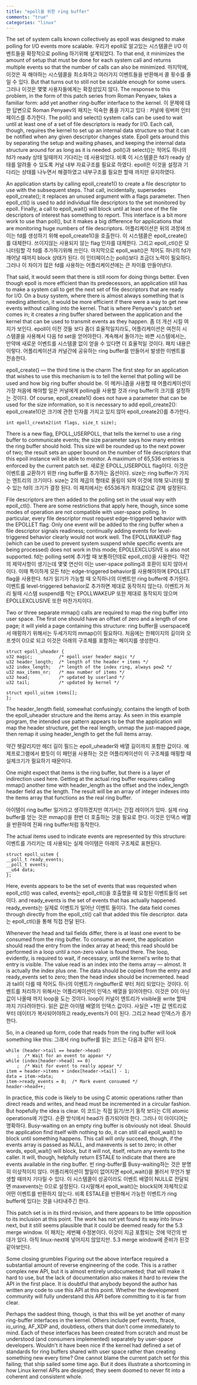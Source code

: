 ```yaml
---
title: "epoll을 위한 ring buffer"
comments: "true"
categories: "linux"
---
```


The set of system calls known collectively as epoll was designed to make polling for I/O events more scalable.
우리가 epoll로 알고있는 시스템콜은 I/O 이벤트들을 확장적으로 polling 하기위해 설계되었다.
To that end, it minimizes the amount of setup that must be done for each system call and returns multiple events so that the number of calls can also be minimized.
마지막에, 이것은 꼭 해야하는 시스템콜을 최소화하고 여러가지 이벤트들을 반환해서 콜 횟수를 줄일 수 있다.
But that turns out to still not be scalable enough for some users.
그러나 이것은 몇몇 사용자들에게는 확장성있지 않다.
The response to this problem, in the form of this patch series from Roman Penyaev, takes a familiar form: add yet another ring-buffer interface to the kernel.
이 문제에 대한 답변으로 Roman Penyaev의 패치는 익숙한 폼을 가지고 있다 : 커널에 링버퍼 인터페이스를 추가한다.
The poll() and select() system calls can be used to wait until at least one of a set of file descriptors is ready for I/O.
Each call, though, requires the kernel to set up an internal data structure so that it can be notified when any given descriptor changes state.
Epoll gets around this by separating the setup and waiting phases, and keeping the internal data structure around for as long as it is needed.
poll()과 select()는 적어도 하나의 fd가 ready 상태 일때까지 기다리는 데 사용되었다. 비록 이 시스템콜은 fd가 ready 상태를 알려줄 수 있도록 커널 내부 자료구조를 필요로 하였다.
epoll은 이것을 설정과 기다리는 상태를 나누면서 해결하였고 내부구조를 필요한 할때 까지만 유지하였다.

An application starts by calling epoll_create1() to create a file descriptor to use with the subsequent steps. That call, incidentally, supersedes epoll_create(); it replaces an unused argument with a flags parameter.
Then epoll_ctl() is used to add individual file descriptors to the set monitored by epoll. Finally, a call to epoll_wait() will block until at least one of the file descriptors of interest has something to report.
This interface is a bit more work to use than poll(), but it makes a big difference for applications that are monitoring huge numbers of file descriptors.
어플리케이션은 뒤의 과정에 쓰이는 fd를 생성하기 위해 epoll_create1()을 호출한다. 이 시스템콜은 epoll_create()를 대체한다.
쓰이지않는 사용되지 않는 flag 인자를 대체한다.
그리고 epoll_ctl()은 모니터링할 각 fd를 추가하기위해 쓰인다. 마지막으로 epoll_wait()은 적어도 하나의 fd가 깨어날 때까지 block 상태가 된다.
이 인터페이스는 poll()보다 조금더 노력이 필요하다. 그러나 이 차이가 많은 fd를 사용하는 어플리케이션에는 큰 차이를 만들어낸다.

That said, it would seem that there is still room for doing things better.
Even though epoll is more efficient than its predecessors,
an application still has to make a system call to get the next set of file descriptors that are ready for I/O.
On a busy system, where there is almost always something that is needing attention,
it would be more efficient if there were a way to get new events without calling into the kernel.
That is where Penyaev's patch set comes in;
it creates a ring buffer shared between the application and the kernel that can be used to transmit events as they happen.
좀 더 개선 시킬 여지가 보인다.
epoll이 이전 것들 보다 좀더 효율적일지라도, 어플리케이션은 여전히 시스템콜을 사용해서 다음 fd set을 얻어야한다.
계속해서 돌아가는 바쁜 시스템에서는, 만약에 새로운 이벤트를 시스템콜 없이 얻을 수 있다면 더 효율적일 것이다.
패치 내용은 이렇다.
어플리케이션과 커널간에 공유하는 ring buffer를 만들어서 발생한 이벤트를 전송한다.

epoll_create() — the third time is the charm
The first step for an application that wishes to use this mechanism is to tell the kernel that polling will be used and how big ring buffer should be.
이 메커니즘을 사용할 때 어플리케이션이 가장 처음에 해야할 일은 커널에게 polling을 사용할 것과 ring buffer의 크기를 설정하는 것이다.
Of course, epoll_create1() does not have a parameter that can be used for the size information, so it is necessary to add epoll_create2():
epoll_create1()은 크기에 관한 인자를 가지고 있지 않아 epoll_create2()를 추가한다.

    int epoll_create2(int flags, size_t size);
There is a new flag, EPOLL_USERPOLL, that tells the kernel to use a ring buffer to communicate events;
the size parameter says how many entries the ring buffer should hold.
This size will be rounded up to the next power of two;
the result sets an upper bound on the number of file descriptors that this epoll instance will be able to monitor.
A maximum of 65,536 entries is enforced by the current patch set.
새로운 EPOLL_USERPOLL flag이다. 이것은 이벤트를 교환하기 위한 ring buffer를 추가하는 옵션이다.
size는 ring buffer가 가지는 엔트리의 크기이다.
size는 2의 제곱의 형태로 올림이 되며 이것에 의해 모니터링 할 수 있는 fd의 크기가 결정 된다.
이 패치에서는 65536개가 최대값으로 강제 설정된다.

File descriptors are then added to the polling set in the usual way with epoll_ctl().
There are some restrictions that apply here, though, since some modes of operation are not compatible with user-space polling.
In particular, every file descriptor must request edge-triggered behavior with the EPOLLET flag.
Only one event will be added to the ring buffer when a file descriptor signals readiness;
continually adding events for level-triggered behavior clearly would not work well.
The EPOLLWAKEUP flag (which can be used to prevent system suspend while specific events are being processed) does not work in this mode;
EPOLLEXCLUSIVE is also not supported.
fd는 polling set에 추가할 때 보통하던데로 epoll_ctl()을 사용한다. 약간의 제약사항이 생기는데 몇몇 연산이 이는 user-space polling과 호환이 되지 않아서 이다.
이때 특이하게 모든 fd는 edge-triggered behavior를 사용해야하며 EPOLLET flag을 사용한다.
fd가 읽기가 가능할 때 오직하나의 이벤트만 ring buffer에 추가된다.
이벤트를 level-triggered behavior로 추가하면 제대로 동작하지 않는다.
이벤트가 처리 될때 시스템 suspend를 막는 EPOLLWAKEUP 또한 제대로 동작되지 않으며 EPOLLEXCLUSIVE 또한 마찬가지이다.

Two or three separate mmap() calls are required to map the ring buffer into user space.
The first one should have an offset of zero and a length of one page; it will yield a page containing this structure:
ring buffer을 userspace에서 매핑하기 위해서는 두세가지의 mmap()이 필요하다.
처음에는 한페이지의 길이와 오프셋이 0으로 되고 이것은 아래의 구조체를 포함하는 페이지를 생성한다.

    struct epoll_uheader {
	u32 magic;          /* epoll user header magic */
	u32 header_length;  /* length of the header + items */
	u32 index_length;   /* length of the index ring, always pow2 */
	u32 max_items_nr;   /* max number of items */
	u32 head;           /* updated by userland */
	u32 tail;           /* updated by kernel */

	struct epoll_uitem items[];
    };

The header_length field, somewhat confusingly, contains the length of both the epoll_uheader structure and the items array.
As seen in this example program, the intended use pattern appears to be that the application will map the header structure, get the real length, unmap the just-mapped page, then remap it using header_length to get the full items array.

약간 헷갈리지만 헤더 길이 필드는 epoll_uheader와 배열 길이까지 포함한 값이다.
예제프로그램에서 봤듯이 이 패턴을 사용하는 것은 어플리케이션이 이 구조체를 매핑할 때 실제크기가 필요하기 때문이다.

One might expect that items is the ring buffer, but there is a layer of indirection used here.
Getting at the actual ring buffer requires calling mmap() another time with header_length as the offset and the index_length header field as the length.
The result will be an array of integer indexes into the items array that functions as the real ring buffer.

아이템이 ring buffer 일거라고 생각하겠지만 여기서는 간접 레이어가 있따.
실제 ring buffer를 얻는 것은 mmap()을 한번 더 호출하는 것을 필요로 한다.
이것은 인덱스 배열을 반환하여 진짜 ring buffer처럼 동작한다.

The actual items used to indicate events are represented by this structure:
이벤트를 가리키는 데 사용되는 실제 아이템은 아래의 구조체로 표현된다.

    struct epoll_uitem {
	__poll_t ready_events;
	__poll_t events;
	__u64 data;
    };

Here, events appears to be the set of events that was requested when epoll_ctl() was called,
events는 epoll_ctl()을 호출했을 때 요청된 이벤트들의 set이다.
and ready_events is the set of events that has actually happened.
ready_events는 실제로 이벤트가 일어난 이벤트 들이다.
The data field comes through directly from the epoll_ctl() call that added this file descriptor.
data는 epoll_ctl()을 통해 직접 전달 된다.

Whenever the head and tail fields differ, there is at least one event to be consumed from the ring buffer.
To consume an event, the application should read the entry from the index array at head;
this read should be performed in a loop until a non-zero value is found there.
The loop, evidently, is required to wait, if necessary, until the kernel's write to that entry is visible.
The value read is an index into the items array — almost. It is actually the index plus one.
The data should be copied from the entry and ready_events set to zero; then the head index should be incremented.
head과 tail이 다를 때 적어도 하나의 이벤트가 ringbuffer로 부터 처리 되었다는 것이다.
이벤트를 처리하기 위해서는 어플리케이션이 인덱스 배열을 읽어야한다. 이것은 0이 아닌 값이 나올때 까지 loop을 도는 것이다.
loop이 커널이 엔트리가 visible을 write 할때 까지 기다려야한다. 읽은 값은 아이템 배열의 인덱스 값이다. 사실은 +1한 값
엔트리로부터 데이터가 복사되어야하고 ready_events가 0이 된다. 그리고 head 인덱스가 증가한다.


So, in a cleaned up form, code that reads from the ring buffer will look something like this:
그래서 ring buffer를 읽는 코드는 다음과 같이 된다.

    while (header->tail == header->head)
        ;  /* Wait for an event to appear */
    while (index[header->head] == 0)
        ;  /* Wait for event to really appear */
    item = header->items + index[header->tail] - 1;
    data = item->data;
    item->ready_events = 0;  /* Mark event consumed */
    header->head++;
In practice, this code is likely to be using C atomic operations rather than direct reads and writes, and head must be incremented in a circular fashion. But hopefully the idea is clear.
이 코드는 직접 읽기/쓰기 동작 보다는 C의 atomic operations에 가깝다. 순환 방식에서 head가 증가되어야 한다. 그러나 이 아이디어는 명확하다.
Busy-waiting on an empty ring buffer is obviously not ideal. Should the application find itself with nothing to do, it can still call epoll_wait() to block until something happens.
This call will only succeed, though, if the events array is passed as NULL, and maxevents is set to zero;
in other words, epoll_wait() will block, but it will not, itself, return any events to the caller.
It will, though, helpfully return ESTALE to indicate that there are events available in the ring buffer.
빈 ring-buffer를 Busy-waiting하는 것은 분명히 이상적이지 않다.  어플리케이션이 할일이 없어지면 epoll_wait()을 불러서 무언가 발생할 때까지 기다릴 수 있다.
이 시스템콜이 성공이라도 이벤트 배열이 NULL로 전달되면 maxevents는 0으로 설정된다.
다시말해서 epoll_wait()는 block되며 자체적으로 어떤 이벤트를 반환하지 않는다.
비록 ESTALE을 반환해서 가능한 이벤트가 ring buffer에 있다는 것을 나타내주긴 한다.

This patch set is in its third revision, and there appears to be little opposition to its inclusion at this point.
The work has not yet found its way into linux-next, but it still seems plausible that it could be deemed ready for the 5.3 merge window.
이 패치는 세번째 수정본이다. 이것이 지금 포함되는 것에 약간의 반대가 있다.
아직 linux-next에 넣어지지 않았지만. 5.3 merge window에 준비가 된것 같아보인다.

Some closing grumbles
Figuring out the above interface required a substantial amount of reverse engineering of the code. This is a rather complex new API, but it is almost entirely undocumented; that will make it hard to use, but the lack of documentation also makes it hard to review the API in the first place. It is doubtful that anybody beyond the author has written any code to use this API at this point. Whether the development community will fully understand this API before committing to it is far from clear.

Perhaps the saddest thing, though, is that this will be yet another of many ring-buffer interfaces in the kernel. Others include perf events, ftrace, io_uring, AF_XDP and, doubtless, others that don't come immediately to mind. Each of these interfaces has been created from scratch and must be understood (and consumers implemented) separately by user-space developers. Wouldn't it have been nice if the kernel had defined a set of standards for ring buffers shared with user space rather than creating something new every time? One cannot blame the current patch set for this failing; that ship sailed some time ago. But it does illustrate a shortcoming in how Linux kernel APIs are designed; they seem doomed to never fit into a coherent and consistent whole.

